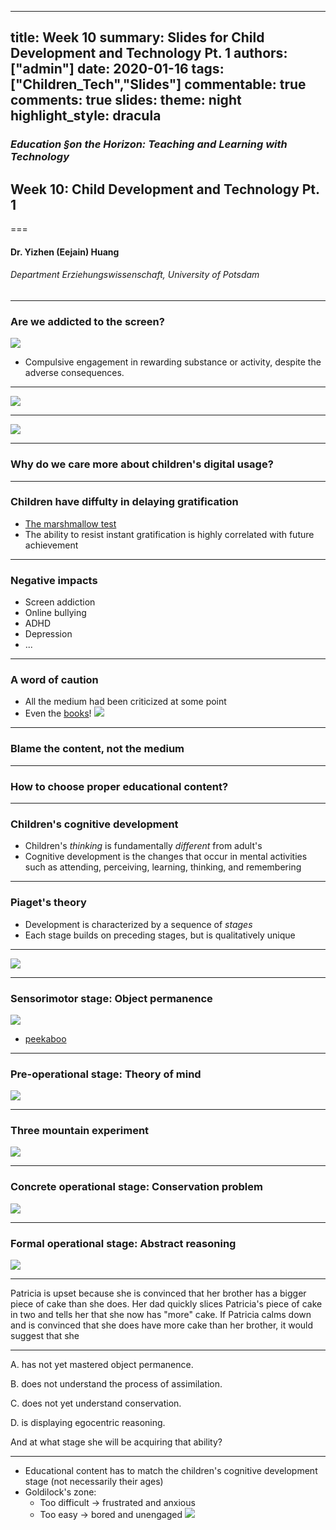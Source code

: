 
---
title: Week 10
summary: Slides for Child Development and Technology Pt. 1
authors: ["admin"]
date: 2020-01-16
tags: ["Children_Tech","Slides"] 
commentable: true
comments: true
slides:
  theme: night
  highlight_style: dracula
---

### *Education §on the Horizon: Teaching and Learning with Technology*
## Week 10: Child Development and Technology  Pt. 1
===
#### Dr. Yizhen (Eejain) Huang
###### Department Erziehungswissenschaft, University of Potsdam

---
### Are we addicted to the screen?

![](https://images.squarespace-cdn.com/content/v1/5b29ebdcc3c16a936c9e5d80/1551669518971-B1DGY5N72145IJR1PYM9/ke17ZwdGBToddI8pDm48kGMPf7RoMAZBfxzgqtYAGzoUqsxRUqqbr1mOJYKfIPR7LoDQ9mXPOjoJoqy81S2I8N_N4V1vUb5AoIIIbLZhVYy7Mythp_T-mtop-vrsUOmeInPi9iDjx9w8K4ZfjXt2dnqPitokm_88hau1tbVDM_2n_nAmr0GVwLjxa6kAUDkn7zs2yPjc1ECvpa5Zm_kMqw/cartoon.jpeg?format=500w)

- Compulsive engagement in rewarding substance or activity, despite the adverse consequences.

---

![](/img/phubber.png)

---

![](/img/phubber2.png)

---
###  Why do we care more about children's digital usage?

---
###  Children have diffulty in delaying gratification
- [The marshmallow test](https://www.youtube.com/watch?v=QX_oy9614HQ)
- The ability to resist instant gratification is highly correlated with future achievement 

---
###  Negative impacts
- Screen addiction
- Online bullying
- ADHD
- Depression
- ...

---
###  A word of caution
- All the medium had been criticized at some point
- Even the [books](https://www.historytoday.com/archive/reading-bad-your-health)!
![](/img/book.png)

---
###  Blame the content, not the medium

---
###  How to choose proper educational content?

---
### Children's cognitive development
- Children's *thinking* is fundamentally *different* from adult's
- Cognitive development is the changes that occur in mental activities such as attending, perceiving, learning, thinking, and remembering

---
###  Piaget's theory
- Development is characterized by a sequence of *stages*
- Each stage builds on preceding stages, but is qualitatively unique


---

![](/img/piaget.png)

<!-- piaget differentiate these stages by the type of knowledge the children acquired. action knowledge, symbolic knowledge,  abstract knowledge and propositional knowledge. it's easier to remember the key task that children can achive if they concur the stage (like rpg character)
 -->
---
### Sensorimotor stage: Object permanence

![](/img/peekaboo.jpg)
- [peekaboo](https://www.youtube.com/watch?v=YYG8ronqFVA)

---
### Pre-operational stage: Theory of mind

![](/img/tom.jpg)

---
### Three mountain experiment

![](/img/3mountain.jpg)

---
### Concrete operational stage: Conservation problem

![](/img/conservationprob.jpg)

---
### Formal operational stage: Abstract reasoning

![](/img/formula.png)

---
Patricia is upset because she is convinced that her brother has a bigger piece of cake than she does. Her dad quickly slices Patricia's piece of cake in two and tells her that she now has "more" cake. If Patricia calms down and is convinced that she does have more cake than her brother, it would suggest that she

---
A.  has not yet mastered object permanence.

B.  does not understand the process of assimilation.

C.  does not yet understand conservation.

D.  is displaying egocentric reasoning.

And at what stage she will be acquiring that ability? 

<!-- Understanding  physical properties do not change when nothing is added or taken away, even if appearances may change, occurs during the concrete operational stage
 -->

---
- Educational content has to match the children's cognitive development stage (not necessarily their ages)
- Goldilock's zone:
    - Too difficult → frustrated and anxious
    - Too easy → bored and unengaged
![](/img/goldilocks.png)


